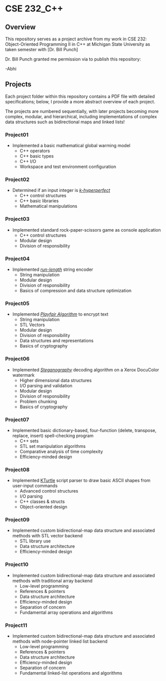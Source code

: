 # CSE 232_C++

## Overview

This repository serves as a project archive from my work in CSE 232: Object-Oriented Programming II in C++ at Michigan State University as taken semester with [Dr. Bill Punch]

Dr. Bill Punch granted me permission via to publish this repository:

-Abhi

## Projects

Each project folder within this repository contains a PDF file with detailed specifications; below, I provide a more abstract overview of each project.

The projects are numbered sequentially, with later projects becoming more complex, modular, and hierarchical, including implementations of complex data structures such as bidirectional maps and linked lists!

### Project01

- Implemented a basic mathematical global warming model
    - C++ operators
    - C++ basic types
    - C++ I/O
    - Workspace and test environment configuration

### Project02

- Determined if an input integer is [_k-hyperperfect_](https://en.wikipedia.org/wiki/Hyperperfect_number)
    - C++ control structures
    - C++ basic libraries
    - Mathematical manipulations

### Project03 

- Implemented standard rock-paper-scissors game as console application
    - C++ control structures
    - Modular design
    - Division of responsibility

### Project04

- Implemented [_run-length_](https://en.wikipedia.org/wiki/Run-length_encoding) string encoder
    - String manipulation
    - Modular design
    - Division of responsibility
    - Basics of compression and data structure optimization

### Project05

- Implemented [_Playfair Algorithm_](https://en.wikipedia.org/wiki/Playfair_cipher) to encrypt text
    - String manipulation
    - STL Vectors
    - Modular design
    - Division of responsibility
    - Data structures and representations
    - Basics of cryptography

### Project06

- Implemented [_Steganography_](https://en.wikipedia.org/wiki/Steganography) decoding algorithm on a Xerox DocuColor watermark
    - Higher dimensional data structures
    - I/O parsing and validation
    - Modular design
    - Division of responsibility
    - Problem chunking
    - Basics of cryptography

### Project07

- Implemented basic dictionary-based, four-function (delete, transpose, replace, insert) spell-checking program
    - C++ sets
    - STL set manipulation algorithms
    - Comparative analysis of time complexity
    - Efficiency-minded design

### Project08

- Implemented [KTurtle](https://en.wikipedia.org/wiki/KTurtle) script parser to draw basic ASCII shapes from user-input commands
    - Advanced control structures
    - I/O parsing
    - C++ classes & structs
    - Object-oriented design

### Project09
- Implemented custom bidirectional-map data structure and associated methods with STL vector backend
    - STL library use
    - Data structure architecture
    - Efficiency-minded design

### Project10
- Implemented custom bidirectional-map data structure and associated methods with traditional array backend
    - Low-level programming
    - References & pointers
    - Data structure architecture
    - Efficiency-minded design
    - Separation of concern
    - Fundamental array operations and algorithms

### Project11
- Implemented custom bidirectional-map data structure and associated methods with node-pointer linked list backend
    - Low-level programming
    - References & pointers
    - Data structure architecture
    - Efficiency-minded design
    - Separation of concern
    - Fundamental linked-list operations and algorithms
